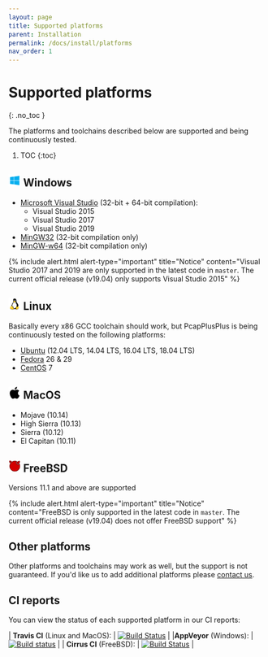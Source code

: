 ```yaml
---
layout: page
title: Supported platforms
parent: Installation
permalink: /docs/install/platforms
nav_order: 1
---
```


# Supported platforms
{: .no_toc }

The platforms and toolchains described below are supported and being continuously tested.

1. TOC
{:toc}

## <img src="/resources/logo-windows.png" alt="drawing" width="24" title="Windows"/> Windows

- [Microsoft Visual Studio](https://visualstudio.microsoft.com/) (32-bit + 64-bit compilation):
  - Visual Studio 2015
  - Visual Studio 2017
  - Visual Studio 2019
- [MinGW32](http://www.mingw.org/) (32-bit compilation only)
- [MinGW-w64](https://mingw-w64.org) (32-bit compilation only)

{% include alert.html alert-type="important" title="Notice" content="Visual Studio 2017 and 2019 are only supported in the latest code in <code>master</code>. The current official release (v19.04) only supports Visual Studio 2015" %}


## <img src="/resources/logo-linux.png" alt="drawing" width="24" title="Linux"/> Linux

Basically every x86 GCC toolchain should work, but PcapPlusPlus is being continuously tested on the following platforms:

- [Ubuntu](https://ubuntu.com/) (12.04 LTS, 14.04 LTS, 16.04 LTS, 18.04 LTS)
- [Fedora](https://getfedora.org/) 26 & 29
- [CentOS](https://www.centos.org/) 7

## <img src="/resources/logo-apple.png" alt="drawing" width="24" title="MacOS"/> MacOS

- Mojave (10.14)
- High Sierra (10.13)
- Sierra (10.12)
- El Capitan (10.11)

## <img src="/resources/logo-freebsd.png" alt="drawing" width="24" title="FreeBSD"/> FreeBSD

Versions 11.1 and above are supported

{% include alert.html alert-type="important" title="Notice" content="FreeBSD is only supported in the latest code in <code>master</code>. The current official release (v19.04) does not offer FreeBSD support" %}

## Other platforms

Other platforms and toolchains may work as well, but the support is not guaranteed. If you'd like us to add additional platforms please [contact us](/docs/community).

## CI reports

You can view the status of each supported platform in our CI reports:

| __Travis CI__ (Linux and MacOS): | [![Build Status](https://travis-ci.org/seladb/PcapPlusPlus.svg?branch=master)](https://travis-ci.org/seladb/PcapPlusPlus) |
|__AppVeyor__ (Windows): | [![Build status](https://ci.appveyor.com/api/projects/status/4u5ui21ibbevkstc?svg=true)](https://ci.appveyor.com/project/seladb/pcapplusplus/branch/master) |
| __Cirrus CI__ (FreeBSD): | [![Build Status](https://api.cirrus-ci.com/github/seladb/PcapPlusPlus.svg)](https://cirrus-ci.com/github/seladb/PcapPlusPlus) |
